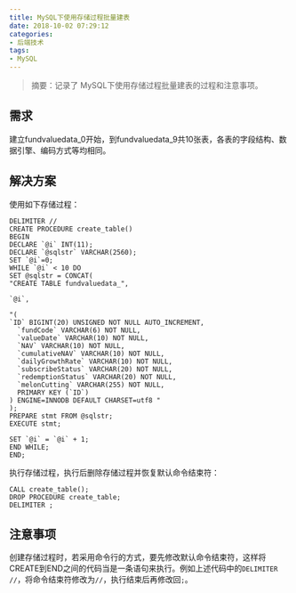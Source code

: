 ```yaml
---
title: MySQL下使用存储过程批量建表
date: 2018-10-02 07:29:12
categories:
- 后端技术
tags:
- MySQL
---
```


> 摘要：记录了 MySQL下使用存储过程批量建表的过程和注意事项。

<!-- more -->

## 需求

建立fundvaluedata_0开始，到fundvaluedata_9共10张表，各表的字段结构、数据引擎、编码方式等均相同。

## 解决方案
使用如下存储过程：
```
DELIMITER //
CREATE PROCEDURE create_table()
BEGIN
DECLARE `@i` INT(11);
DECLARE `@sqlstr` VARCHAR(2560);
SET `@i`=0;
WHILE `@i` < 10 DO
SET @sqlstr = CONCAT(
"CREATE TABLE fundvaluedata_",

`@i`,

"(
`ID` BIGINT(20) UNSIGNED NOT NULL AUTO_INCREMENT,
  `fundCode` VARCHAR(6) NOT NULL,
  `valueDate` VARCHAR(10) NOT NULL,
  `NAV` VARCHAR(10) NOT NULL,
  `cumulativeNAV` VARCHAR(10) NOT NULL,
  `dailyGrowthRate` VARCHAR(10) NOT NULL,
  `subscribeStatus` VARCHAR(20) NOT NULL,
  `redemptionStatus` VARCHAR(20) NOT NULL,
  `melonCutting` VARCHAR(255) NOT NULL,
  PRIMARY KEY (`ID`)
) ENGINE=INNODB DEFAULT CHARSET=utf8 "
);
PREPARE stmt FROM @sqlstr;
EXECUTE stmt;

SET `@i` = `@i` + 1;
END WHILE;
END;
```

执行存储过程，执行后删除存储过程并恢复默认命令结束符：

```
CALL create_table();
DROP PROCEDURE create_table;
DELIMITER ;
```

## 注意事项
创建存储过程时，若采用命令行的方式，要先修改默认命令结束符，这样将CREATE到END之间的代码当是一条语句来执行。例如上述代码中的`DELIMITER //`，将命令结束符修改为`//`，执行结束后再修改回`;`。
